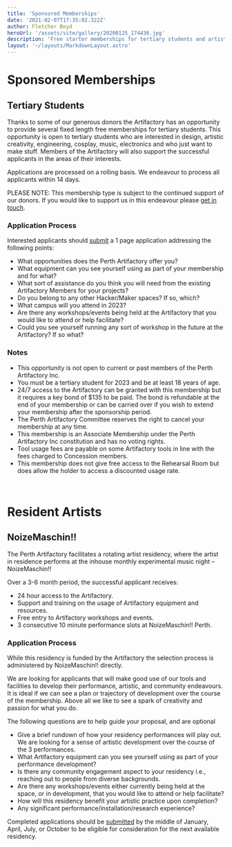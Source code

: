 ```yaml
---
title: 'Sponsored Memberships'
date: '2021-02-07T17:35:02.322Z'
author: Fletcher Boyd
heroUrl: '/assets/site/gallery/20200125_174436.jpg'
description: 'Free starter memberships for tertiary students and artists'
layout: '~/layouts/MarkdownLayout.astro'
---
```


# Sponsored Memberships

## Tertiary Students

Thanks to some of our generous donors the Artifactory has an opportunity to provide several fixed length free memberships for tertiary students. This opportunity is open to tertiary students who are interested in design, artistic creativity, engineering, cosplay, music, electronics and who just want to make stuff.  Members of the Artifactory will also support the successful applicants in the areas of their interests.

Applications are processed on a rolling basis. We endeavour to process all applicants within 14 days.

PLEASE NOTE: This membership type is subject to the continued support of our donors. If you would like to support us in this endeavour please [get in touch](mailto:treasurer@artifactory.org.au "Email the Treasurer").

### Application Process

Interested applicants should [submit](mailto:apply@artifactory.org.au) a 1 page application addressing the following points:

* What opportunities does the Perth Artifactory offer you?
* What equipment can you see yourself using as part of your membership and for what?
* What sort of assistance do you think you will need from the existing Artifactory Members for your projects?
* Do you belong to any other Hacker/Maker spaces? If so, which?
* What campus will you attend in 2023?
* Are there any workshops/events being held at the Artifactory that you would like to attend or help facilitate?
* Could you see yourself running any sort of workshop in the future at the Artifactory? If so what?

### Notes

* This opportunity is not open to current or past members of the Perth Artifactory Inc.
* You must be a tertiary student for 2023 and be at least 18 years of age.
* 24/7 access to the Artifactory can be granted with this membership but it requires a key bond of $135 to be paid. The bond is refundable at the end of your membership or can be carried over if you wish to extend your membership after the sponsorship period.
* The Perth Artifactory Committee reserves the right to cancel your membership at any time.
* This membership is an Associate Membership under the Perth Artifactory Inc constitution and has no voting rights.
* Tool usage fees are payable on some Artifactory tools in line with the fees charged to Concession members.
* This membership does not give free access to the Rehearsal Room but does allow the holder to access a discounted usage rate.

&nbsp;
# Resident Artists

## NoizeMaschin!!

The Perth Artifactory facilitates a rotating artist residency, where the artist in residence performs at the inhouse monthly experimental music night – NoizeMaschin!!

Over a 3-6 month period, the successful applicant receives:

* 24 hour access to the Artifactory.
* Support and training on the usage of Artifactory equipment and resources.
* Free entry to Artifactory workshops and events.
* 3 consecutive 10 minute performance slots at NoizeMaschin!! Perth.

### Application Process

While this residency is funded by the Artifactory the selection process is administered by NoizeMaschin!! directly.

We are looking for applicants that will make good use of our tools and facilities to develop their performance, artistic, and community endeavours. It is ideal if we can see a plan or trajectory of development over the course of the membership. Above all we like to see a spark of creativity and passion for what you do.

The following questions are to help guide your proposal, and are optional

* Give a brief rundown of how your residency performances will play out. We are looking for a sense of artistic development over the course of the 3 performances.
* What Artifactory equipment can you see yourself using as part of your performance development?
* Is there any community engagement aspect to your residency i.e., reaching out to people from diverse backgrounds.
* Are there any workshops/events either currently being held at the space, or in development, that you would like to attend or help facilitate?
* How will this residency benefit your artistic practice upon completion?
* Any significant performance/installation/research experience?

Completed applications should be [submitted](mailto:noizemaschinperth@gmail.com) by the middle of January, April, July, or October to be eligible for consideration for the next available residency.
